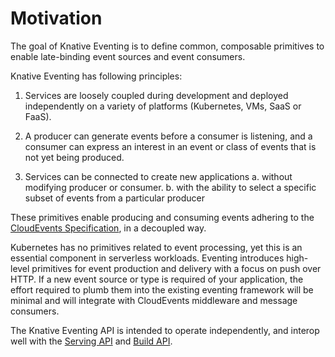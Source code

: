 # Motivation

The goal of Knative Eventing is to define common, composable primitives to
enable late-binding event sources and event consumers.

<!-- TODO(n3wscott): [Why late-binding] -->

Knative Eventing has following principles:

1. Services are loosely coupled during development and deployed independently
  on a variety of platforms (Kubernetes, VMs, SaaS or FaaS).

1. A producer can generate events before a consumer is listening, and a
  consumer can express an interest in an event or class of events that is not
  yet being produced.

1. Services can be connected to create new applications
  a. without modifying producer or consumer.
  b. with the ability to select a specific subset of events from a particular
  producer

These primitives enable producing and consuming events adhering to the
[CloudEvents Specification](https://github.com/cloudevents/spec), in a
decoupled way.

Kubernetes has no primitives related to event processing, yet this is an
essential component in serverless workloads. Eventing introduces high-level
primitives for event production and delivery with a focus on push over HTTP. If
a new event source or type is required of your application, the effort required
to plumb them into the existing eventing framework will be minimal and will
integrate with CloudEvents middleware and message consumers.

The Knative Eventing API is intended to operate independently, and interop
well with the [Serving API](https://github.com/knative/serving) and [Build
API](https://github.com/knative/build).
